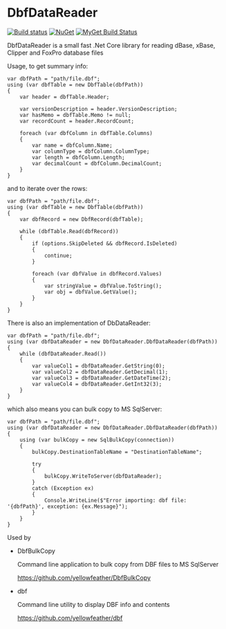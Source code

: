 # DbfDataReader

[![Build status](https://ci.appveyor.com/api/projects/status/pe6p1rhi3g305cpq?svg=true)](https://ci.appveyor.com/project/chrisrichards/dbfdatareader)
[![NuGet](https://img.shields.io/nuget/v/DbfDataReader.svg)](https://www.nuget.org/packages/DbfDataReader/)
[![MyGet Build Status](https://www.myget.org/BuildSource/Badge/dbfdatareader?identifier=54ae0096-55d5-418c-8eb9-54a35df720fb)](https://www.myget.org/)

DbfDataReader is a small fast .Net Core library for reading dBase, xBase, Clipper and FoxPro database files

Usage, to get summary info:

```
var dbfPath = "path/file.dbf";
using (var dbfTable = new DbfTable(dbfPath))
{
    var header = dbfTable.Header;

    var versionDescription = header.VersionDescription;
    var hasMemo = dbfTable.Memo != null;
    var recordCount = header.RecordCount;

    foreach (var dbfColumn in dbfTable.Columns)
    {
        var name = dbfColumn.Name;
        var columnType = dbfColumn.ColumnType;
        var length = dbfColumn.Length;
        var decimalCount = dbfColumn.DecimalCount;
    }
}
```

and to iterate over the rows:

```
var dbfPath = "path/file.dbf";
using (var dbfTable = new DbfTable(dbfPath))
{        
    var dbfRecord = new DbfRecord(dbfTable);

    while (dbfTable.Read(dbfRecord))
    {
        if (options.SkipDeleted && dbfRecord.IsDeleted)
        {
            continue;
        }

        foreach (var dbfValue in dbfRecord.Values)
        {
            var stringValue = dbfValue.ToString();
            var obj = dbfValue.GetValue();
        }
    }
}
```

There is also an implementation of DbDataReader:

```
var dbfPath = "path/file.dbf";
using (var dbfDataReader = new DbfDataReader.DbfDataReader(dbfPath))
{
    while (dbfDataReader.Read())
    {
        var valueCol1 = dbfDataReader.GetString(0);
        var valueCol2 = dbfDataReader.GetDecimal(1);
        var valueCol3 = dbfDataReader.GetDateTime(2);
        var valueCol4 = dbfDataReader.GetInt32(3);
    }
}
```

which also means you can bulk copy to MS SqlServer:

```
var dbfPath = "path/file.dbf";
using (var dbfDataReader = new DbfDataReader.DbfDataReader(dbfPath))
{
    using (var bulkCopy = new SqlBulkCopy(connection))
    {
        bulkCopy.DestinationTableName = "DestinationTableName";

        try
        {
            bulkCopy.WriteToServer(dbfDataReader);
        }
        catch (Exception ex)
        {
            Console.WriteLine($"Error importing: dbf file: '{dbfPath}', exception: {ex.Message}");
        }
    }
}
```

Used by 

- DbfBulkCopy

    Command line application to bulk copy from DBF files to MS SqlServer
    
    https://github.com/yellowfeather/DbfBulkCopy

- dbf

    Command line utility to display DBF info and contents
    
    https://github.com/yellowfeather/dbf
